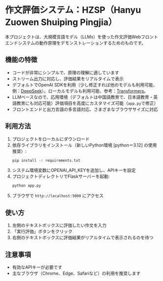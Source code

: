 # 作文評価システム：HZSP（Hanyu Zuowen Shuiping Pingjia）
本プロジェクトは、大規模言語モデル（LLMs）を使った作文評価Webフロントエンドシステムの動作原理をデモンストレーションするためのものです。

## 機能の特徴
- コードが非常にシンプルで、原理の理解に適しています
- ストリーム出力に対応し、評価結果をリアルタイムで表示
- デフォルトでOpenAI SDKを利用（少し修正すれば他のモデルも利用可能、例：[DeepSeek](https://api-docs.deepseek.com/zh-cn/)）。ローカルモデルも利用可能、参考：[Transformers](https://huggingface.co/docs/transformers/index)。
- LLMベースなので、応用環境（デフォルトは中国語教育で、日本語教育・英語教育にも対応可能）評価項目を高度にカスタマイズ可能（`app.py`で修正）
- フロントエンドと出力言語の多言語対応、さまざまなブラウザサイズに対応

## 利用方法

1. プロジェクトをローカルにダウンロード
2. 依存ライブラリをインストール（新しいPython環境 [python＝3.12] の使用推奨）:
   ```bash
   pip install -r requirements.txt
   ```
3. システム環境変数にOPENAI_API_KEYを追加し、APIキーを設定
4. プロジェクトディレクトリでFlaskサーバーを起動:
   ```bash
   python app.py
   ```
5. ブラウザで `http://localhost:5000` にアクセス

## 使い方

1. 左側のテキストボックスに評価したい作文を入力
2. 「実行評価」ボタンをクリック
3. 右側のテキストボックスに評価結果がリアルタイムで表示されるのを待つ

## 注意事項

- 有効なAPIキーが必要です
- 主なブラウザ（Chrome、Edge、Safariなど）の利用を推奨します